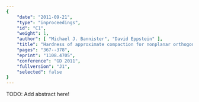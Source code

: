 ```yaml
---
{
    "date": "2011-09-21",
    "type": "inproceedings",
    "id": "C1",
    "weight": 1,
    "author": [ "Michael J. Bannister", "David Eppstein" ],
    "title": "Hardness of approximate compaction for nonplanar orthogonal graph drawings",
    "pages": "367--378",
    "eprint": "1108.4705",
    "conference": "GD 2011",
    "fullversion": "J1",
    "selected": false
}
---
```


TODO: Add abstract here!

